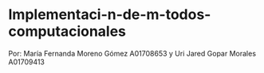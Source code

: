 # Implementaci-n-de-m-todos-computacionales
Por: María Fernanda Moreno Gómez A01708653 y Uri Jared Gopar Morales A01709413
